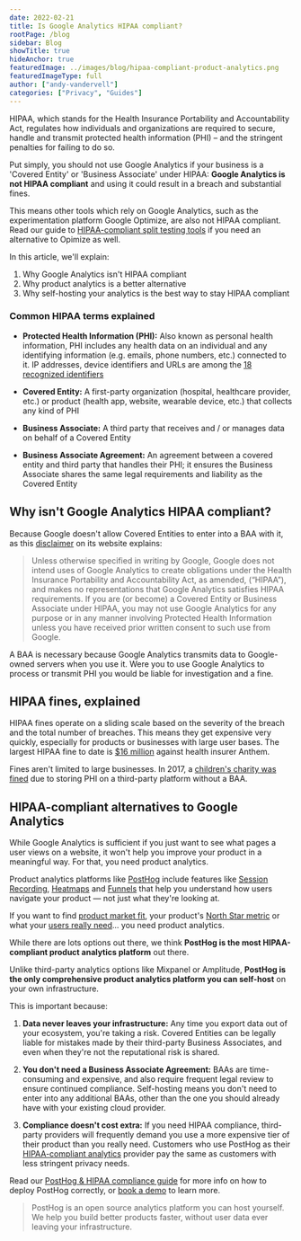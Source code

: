 ```yaml
---
date: 2022-02-21
title: Is Google Analytics HIPAA compliant?
rootPage: /blog
sidebar: Blog
showTitle: true
hideAnchor: true
featuredImage: ../images/blog/hipaa-compliant-product-analytics.png
featuredImageType: full
author: ["andy-vandervell"]
categories: ["Privacy", "Guides"]
---
```


HIPAA, which stands for the Health Insurance Portability and Accountability Act, regulates how individuals and organizations are required to secure, handle and transmit protected health information (PHI) – and the stringent penalties for failing to do so.

Put simply, you should not use Google Analytics if your business is a 'Covered Entity' or 'Business Associate' under HIPAA: **Google Analytics is not HIPAA compliant** and using it could result in a breach and substantial fines. 

This means other tools which rely on Google Analytics, such as the experimentation platform Google Optimize, are also not HIPAA compliant. Read our guide to [HIPAA-compliant split testing tools](/blog/best-hipaa-compliant-ab-testing-tools) if you need an alternative to Opimize as well.

In this article, we'll explain:

1. Why Google Analytics isn't HIPAA compliant
2. Why product analytics is a better alternative
3. Why self-hosting your analytics is the best way to stay HIPAA compliant

### Common HIPAA terms explained

- **Protected Health Information (PHI):** Also known as personal health information, PHI includes any health data on an individual and any identifying information (e.g. emails, phone numbers, etc.) connected to it. IP addresses, device identifiers and URLs are among the [18 recognized identifiers](https://cphs.berkeley.edu/hipaa/hipaa18.html) 

- **Covered Entity:** A first-party organization (hospital, healthcare provider, etc.) or product (health app, website, wearable device, etc.) that collects any kind of PHI

- **Business Associate:** A third party that receives and / or manages data on behalf of a Covered Entity 

- **Business Associate Agreement:** An agreement between a covered entity and third party that handles their PHI; it ensures the Business Associate shares the same legal requirements and liability as the Covered Entity   

## Why isn't Google Analytics HIPAA compliant?

Because Google doesn't allow Covered Entities to enter into a BAA with it, as this [disclaimer](https://support.google.com/analytics/answer/6366371#zippy=%2Cin-this-article) on its website explains:

> Unless otherwise specified in writing by Google, Google does not intend uses of Google Analytics to create obligations under the Health Insurance Portability and Accountability Act, as amended, (“HIPAA”), and makes no representations that Google Analytics satisfies HIPAA requirements. If you are (or become) a Covered Entity or Business Associate under HIPAA, you may not use Google Analytics for any purpose or in any manner involving Protected Health Information unless you have received prior written consent to such use from Google.

A BAA is necessary because Google Analytics transmits data to Google-owned servers when you use it. Were you to use Google Analytics to process or transmit PHI you would be liable for investigation and a fine.

## HIPAA fines, explained

HIPAA fines operate on a sliding scale based on the severity of the breach and the total number of breaches. This means they get expensive very quickly, especially for products or businesses with large user bases. The largest HIPAA fine to date is [$16 million](https://www.hipaajournal.com/anthem-inc-settles-state-attorneys-general-data-breach-investigations-and-pays-48-2-million-in-penalties/) against health insurer Anthem.

Fines aren't limited to large businesses. In 2017, a [children's charity was fined](https://www.hhs.gov/hipaa/for-professionals/compliance-enforcement/agreements/ccdh/index.html) due to storing PHI on a third-party platform without a BAA.

## HIPAA-compliant alternatives to Google Analytics

While Google Analytics is sufficient if you just want to see what pages a user views on a website, it won't help you improve your product in a meaningful way. For that, you need product analytics.

Product analytics platforms like [PostHog](https://posthog.com/) include features like [Session Recording](https://posthog.com/product/session-recording), [Heatmaps](https://posthog.com/product/heatmaps) and [Funnels](https://posthog.com/product/funnels) that help you understand how users navigate your product — not just what they're looking at.

If you want to find [product market fit](https://posthog.com/blog/how-to-product-market-fit), your product's [North Star metric](https://posthog.com/blog/north-star-metrics) or what your [users really need](https://posthog.com/blog/how-to-work-out-what-users-need)... you need product analytics.

While there are lots options out there, we think **PostHog is the most HIPAA-compliant product analytics platform** out there.

Unlike third-party analytics options like Mixpanel or Amplitude, **PostHog is the only comprehensive product analytics platform you can self-host** on your own infrastructure. 

This is important because:

1. **Data never leaves your infrastructure:** Any time you export data out of your ecosystem, you're taking a risk. Covered Entities can be legally liable for mistakes made by their third-party Business Associates, and even when they're not the reputational risk is shared.

2. **You don't need a Business Associate Agreement:** BAAs are time-consuming and expensive, and also require frequent legal review to ensure continued compliance. Self-hosting means you don't need to enter into any additional BAAs, other than the one you should already have with your existing cloud provider.

3. **Compliance doesn't cost extra:** If you need HIPAA compliance, third-party providers will frequently demand you use a more expensive tier of their product than you really need. Customers who use PostHog as their [HIPAA-compliant analytics](https://posthog.com/blog/best-hipaa-compliant-analytics-tools) provider pay the same as customers with less stringent privacy needs.

Read our [PostHog & HIPAA compliance guide](/docs/privacy/hipaa-compliance) for more info on how to deploy PostHog correctly, or [book a demo](https://posthog.com/book-a-demo) to learn more.

> PostHog is an open source analytics platform you can host yourself. We help you build better products faster, without user data ever leaving your infrastructure.

<ArrayCTA />
